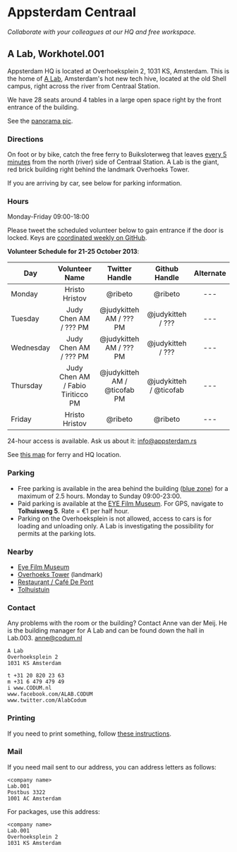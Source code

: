 # Appsterdam Centraal
_Collaborate with your colleagues at our HQ and free workspace._


## A Lab, Workhotel.001

Appsterdam HQ is located at Overhoeksplein 2, 1031 KS, Amsterdam. This is the home of [A Lab](http://a-lab.nl), Amsterdam's hot new tech hive, located at the old Shell campus, right across the river from Centraal Station.

We have 28 seats around 4 tables in a large open space right by the front entrance of the building. 

See the [panorama pic](http://360.io/SCRLA4).


### Directions

On foot or by bike, catch the free ferry to Buiksloterweg that leaves [every 5 minutes](http://www.amsterdamsights.com/amsterdam/ferries.html) from the north (river) side of Centraal Station. A Lab is the giant, red brick building right behind the landmark Overhoeks Tower.

If you are arriving by car, see below for parking information.

### Hours

Monday-Friday 09:00-18:00

Please tweet the scheduled volunteer below to gain entrance if the door is locked.
Keys are [coordinated weekly on GitHub](https://github.com/Appsterdam/open/issues/). 


**Volunteer Schedule for 21-25 October 2013**:

| Day | Volunteer Name | Twitter Handle | Github Handle | Alternate |
| --- | :------------: | :------------: | :-----------: | :-------: |
| Monday | Hristo Hristov | @ribeto | @ribeto | --- |
| Tuesday | Judy Chen AM / ??? PM | @judykitteh AM / ??? PM | @judykitteh / ??? | --- |
| Wednesday | Judy Chen AM / ??? PM | @judykitteh AM / ??? PM | @judykitteh / ??? | --- |
| Thursday | Judy Chen AM / Fabio Tiriticco PM | @judykitteh AM / @ticofab PM | @judykitteh / @ticofab | --- |
| Friday | Hristo Hristov | @ribeto | @ribeto | --- |

24-hour access is available. Ask us about it: info@appsterdam.rs

See [this map](https://github.com/Appsterdam/open/blob/master/resources/maps/AppsterdamHQ.geoJSON) for ferry and HQ location.

### Parking
* Free parking is available in the area behind the building ([blue zone](http://www.noord.amsterdam.nl/wonen/parkeren-verkeer/parkeren/parkeren-blauwe-zone/)) for a maximum of 2.5 hours. Monday to Sunday 09:00-23:00.
* Paid parking is available at the [EYE Film Museum](http://www.eyefilm.nl/bezoek/contact-en-route). For GPS, navigate to **Tolhuisweg 5**. Rate = €1 per half hour.
* Parking on the Overhoeksplein is not allowed, access to cars is for loading and unloading only. A Lab is investigating the possibility for permits at the parking lots.

### Nearby

* [Eye Film Museum](http://www.eyefilm.nl/)
* [Overhoeks Tower](http://nl.wikipedia.org/wiki/Toren_Overhoeks) (landmark)
* [Restaurant / Café De Pont](http://www.cafedepont.nl/)
* [Tolhuistuin](http://www.tolhuistuin.nl/)


### Contact

Any problems with the room or the building? Contact Anne van der Meij. He is the building manager for A Lab and can be found down the hall in Lab.003.
anne@codum.nl

```
A Lab
Overhoeksplein 2
1031 KS Amsterdam

t +31 20 820 23 63
m +31 6 479 479 49
i www.CODUM.nl
www.facebook.com/ALAB.CODUM
www.twitter.com/AlabCodum
```

### Printing
If you need to print something, follow [these instructions](https://github.com/Appsterdam/open/blob/master/resources/Printing%40ALab.md).

### Mail
If you need mail sent to our address, you can address letters as follows:
```
<company name>
Lab.001
Postbus 3322
1001 AC Amsterdam
```
For packages, use this address:
```
<company name>
Lab.001
Overhoeksplein 2
1031 KS Amsterdam
```
